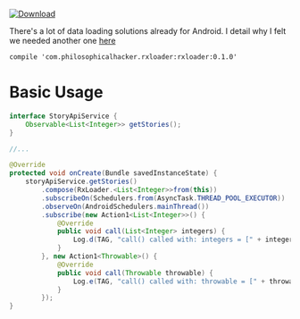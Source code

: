 [ ![Download](https://api.bintray.com/packages/kmdupr33/RxLoader/com.philosophicalhacker.rxloader%3Arxloader/images/download.svg) ](https://bintray.com/kmdupr33/RxLoader/com.philosophicalhacker.rxloader%3Arxloader/_latestVersion)

There's a lot of data loading solutions already for Android. I detail why I felt we needed another one [here](http://www.philosophicalhacker.com/post/rxloader-boilerplate-free-data-loading-with-loaders-and-rxjava)

`compile 'com.philosophicalhacker.rxloader:rxloader:0.1.0'`

# Basic Usage

```java
interface StoryApiService {
    Observable<List<Integer>> getStories();
}

//...

@Override
protected void onCreate(Bundle savedInstanceState) {
    storyApiService.getStories()
        .compose(RxLoader.<List<Integer>>from(this))
        .subscribeOn(Schedulers.from(AsyncTask.THREAD_POOL_EXECUTOR))
        .observeOn(AndroidSchedulers.mainThread())
        .subscribe(new Action1<List<Integer>>() {
            @Override
            public void call(List<Integer> integers) {
                Log.d(TAG, "call() called with: integers = [" + integers + "]");
            }
        }, new Action1<Throwable>() {
            @Override
            public void call(Throwable throwable) {
                Log.e(TAG, "call() called with: throwable = [" + throwable + "]");
            }
        });
}
```
